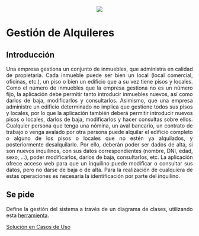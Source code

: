 <div align="justify">

<div align="center">
  <img src="https://www.hospfig.es/wp-content/uploads/2016/06/alquiler-pisos-malaga-Mudanzas-econ%C3%B3micas-en-Madrid.jpg" />
</div>

# Gestión de Alquileres

## Introducción

  Una empresa gestiona un conjunto de inmuebles, que administra en calidad de propietaria. Cada inmueble puede ser bien un local (local comercial, oficinas, etc.), un piso o bien un edificio que a su vez tiene pisos y locales. Como el número de inmuebles que la empresa gestiona no es un número fijo, la aplicación debe permitir tanto introducir inmuebles nuevos, así como darlos de baja, modificarlos y consultarlos. Asimismo, que una empresa administre un edificio determinado no implica que gestione todos sus pisos y locales, por lo que la aplicación también deberá permitir introducir nuevos pisos o locales, darlos de baja, modificarlos y hacer consultas sobre ellos. Cualquier persona que tenga una nómina, un aval bancario, un contrato de trabajo o venga avalado por otra persona puede alquilar el edificio completo o alguno de los pisos o locales que no estén ya alquilados, y posteriormente desalquilarlo. Por ello, deberán poder ser dados de alta, si son nuevos inquilinos, con sus datos correspondientes (nombre, DNI, edad, sexo, …), poder modificarlos, darlos de baja, consultarlos, etc. La aplicación ofrece acceso web para que un inquilino puede modificar o consultar sus datos, pero no darse de baja o de alta. Para la realización de cualquiera de estas operaciones es necesaria la identificación por parte del inquilino.

## Se pide

  Define la gestión del sistema a través de un diagrama de clases, utilizando esta [herramienta](https://app.diagrams.net/).

[Solución en Casos de Uso](https://viewer.diagrams.net/?tags=%7B%7D&highlight=0000ff&nav=1&page-id=MdgCTeif4w8w-GhGRQs_&title=gestion-fincas.drawio#Uhttps%3A%2F%2Fdrive.google.com%2Fuc%3Fid%3D1XTHyaiyaDhYnLFjTjKzrq90aRzx7LJiT%26export%3Ddownload)

</div>
